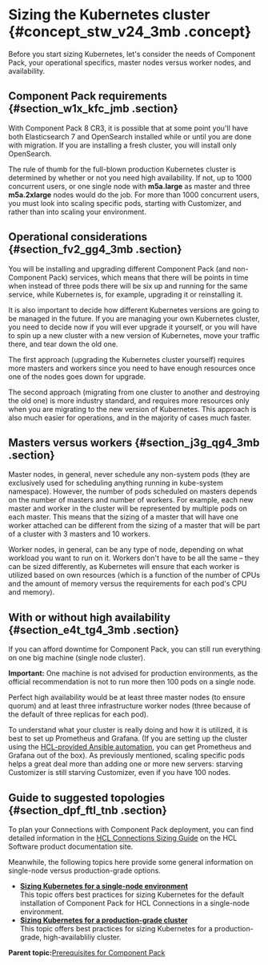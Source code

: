 # Sizing the Kubernetes cluster {#concept_stw_v24_3mb .concept}

Before you start sizing Kubernetes, let's consider the needs of Component Pack, your operational specifics, master nodes versus worker nodes, and availability.

## Component Pack requirements {#section_w1x_kfc_jmb .section}

With Component Pack 8 CR3, it is possible that at some point you'll have both Elasticsearch 7 and OpenSearch installed while or until you are done with migration. If you are installing a fresh cluster, you will install only OpenSearch.

The rule of thumb for the full-blown production Kubernetes cluster is determined by whether or not you need high availability. If not, up to 1000 concurrent users, or one single node with **m5a.large** as master and three **m5a.2xlarge** nodes would do the job. For more than 1000 concurrent users, you must look into scaling specific pods, starting with Customizer, and rather than into scaling your environment.

## Operational considerations {#section_fv2_gg4_3mb .section}

You will be installing and upgrading different Component Pack \(and non-Component Pack\) services, which means that there will be points in time when instead of three pods there will be six up and running for the same service, while Kubernetes is, for example, upgrading it or reinstalling it.

It is also important to decide how different Kubernetes versions are going to be managed in the future. If you are managing your own Kubernetes cluster, you need to decide now if you will ever upgrade it yourself, or you will have to spin up a new cluster with a new version of Kubernetes, move your traffic there, and tear down the old one.

The first approach \(upgrading the Kubernetes cluster yourself\) requires more masters and workers since you need to have enough resources once one of the nodes goes down for upgrade.

The second approach \(migrating from one cluster to another and destroying the old one\) is more industry standard, and requires more resources only when you are migrating to the new version of Kubernetes. This approach is also much easier for operations, and in the majority of cases much faster.

## Masters versus workers {#section_j3g_qg4_3mb .section}

Master nodes, in general, never schedule any non-system pods \(they are exclusively used for scheduling anything running in kube-system namespace\). However, the number of pods scheduled on masters depends on the number of masters and number of workers. For example, each new master and worker in the cluster will be represented by multiple pods on each master. This means that the sizing of a master that will have one worker attached can be different from the sizing of a master that will be part of a cluster with 3 masters and 10 workers.

Worker nodes, in general, can be any type of node, depending on what workload you want to run on it. Workers don't have to be all the same – they can be sized differently, as Kubernetes will ensure that each worker is utilized based on own resources \(which is a function of the number of CPUs and the amount of memory versus the requirements for each pod's CPU and memory\).

## With or without high availability {#section_e4t_tg4_3mb .section}

If you can afford downtime for Component Pack, you can still run everything on one big machine \(single node cluster\).

**Important:** One machine is not advised for production environments, as the official recommendation is not to run more then 100 pods on a single node.

Perfect high availability would be at least three master nodes \(to ensure quorum\) and at least three infrastructure worker nodes \(three because of the default of three replicas for each pod\).

To understand what your cluster is really doing and how it is utilized, it is best to set up Prometheus and Grafana. \(If you are setting up the cluster using the [HCL-provided Ansible automation](https://github.com/HCL-TECH-SOFTWARE/connections-automation/blob/main/README.md), you can get Prometheus and Grafana out of the box\). As previously mentioned, scaling specific pods helps a great deal more than adding one or more new servers: starving Customizer is still starving Customizer, even if you have 100 nodes.

## Guide to suggested topologies {#section_dpf_ftl_tnb .section}

To plan your Connections with Component Pack deployment, you can find detailed information in the [HCL Connections Sizing Guide](https://opensource.hcltechsw.com/connections-doc/guide_me/how_to_guides/connections8_sizing_guide.pdf) on the HCL Software product documentation site.

Meanwhile, the following topics here provide some general information on single-node versus production-grade options.

-   **[Sizing Kubernetes for a single-node environment](../install/cp_install_sizing_for_single_node.md)**  
This topic offers best practices for sizing Kubernetes for the default installation of Component Pack for HCL Connections in a single-node environment.
-   **[Sizing Kubernetes for a production-grade cluster](../install/cp_install_sizing_for_production.md)**  
This topic offers best practices for sizing Kubernetes for a production-grade, high-availabliliy cluster.

**Parent topic:**[Prerequisites for Component Pack](../install/cp_prereqs.md)


